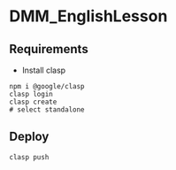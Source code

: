 # DMM_EnglishLesson

## Requirements

- Install clasp

```shell
npm i @google/clasp
clasp login
clasp create
# select standalone
```

## Deploy

```shell
clasp push
```